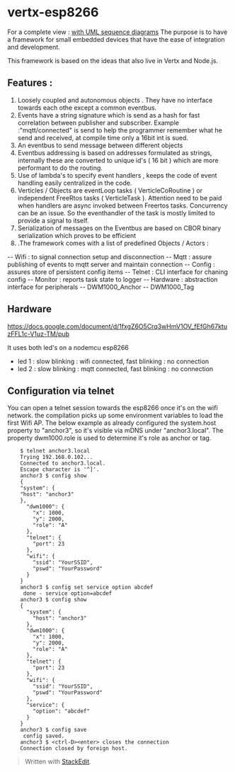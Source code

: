 # vertx-esp8266
For a complete view : [with UML sequence diagrams](https://vortex314.github.io/vertx-esp8266.html)
The purpose is to have a framework for small embedded devices that have the ease of integration and development.

This framework is based on the ideas that also live  in Vertx and Node.js.
## Features :
 1. Loosely coupled and autonomous objects . They have no interface towards each othe except a common eventbus. 
 2. Events have a string signature which is send as a hash for fast correlation between publisher and subscriber. Example :"mqtt/connected" is send to help the programmer remember what he send and received, at compile time only a 16bit int is sued.
 3. An eventbus to send message between different objects 
 4. Eventbus addressing is based on addresses formulated as strings, internally these are converted to unique id's ( 16 bit ) which are more performant to do the routing.
 5.  Use of lambda's to specify event handlers , keeps the code of event handling easily centralized in the code.
 6.  Verticles / Objects are eventLoop tasks ( VerticleCoRoutine ) or independent FreeRtos tasks ( VerticleTask ). Attention need to be paid when handlers are async invoked between Freertos tasks. Concurrency can be an issue. So the eventhandler of the task is mostly limited to provide a signal to itself.
 7. Serialization of messages on the Eventbus are based on CBOR binary serialization which proves to be efficient 
 8. .The framework comes with a list of  predefined Objects / Actors :

-- Wifi : to signal connection setup and disconnection
-- Mqtt : assure publishing of events to mqtt server and maintain connection
-- Config : assures store of persistent config items
-- Telnet : CLI interface for chaning config
-- Monitor : reports task state to logger
--  Hardware : abstraction interface for peripherals
-- DWM1000_Anchor
-- DWM1000_Tag

## Hardware
https://docs.google.com/document/d/1fxgZ6O5Crq3wHmV1OV_fEfGh67ktuzFFL1c-V1uz-TM/pub

It uses both led's on a nodemcu esp8266
- led 1 : slow blinking : wifi connected, fast blinking : no connection
- led 2 : slow blinking :  mqtt connected, fast blinking : no connection



## Configuration via telnet
You can open a telnet session towards the esp8266 once it's on the wifi network. the compilation picks up some environment variables to load the first Wifi AP.  The below example as already configured the system.host property to "anchor3", so it's visible via mDNS under "anchor3.local".
The property dwm1000.role is used to determine it's role as anchor or tag. 
```
    $ telnet anchor3.local
    Trying 192.168.0.102...
    Connected to anchor3.local.
    Escape character is '^]'.
    anchor3 $ config show
    {
    "system": {
    "host": "anchor3"
    },
	  "dwm1000": {
	    "x": 1000,
	    "y": 2000,
	    "role": "A"
	  },
	  "telnet": {
	    "port": 23
	  },
	  "wifi": {
	    "ssid": "YourSSID",
	    "pswd": "YourPassword"
	  }
	}
	anchor3 $ config set service option abcdef
	 done - service option=abcdef 
	anchor3 $ config show
	{
	  "system": {
	    "host": "anchor3"
	  },
	  "dwm1000": {
	    "x": 1000,
	    "y": 2000,
	    "role": "A"
	  },
	  "telnet": {
	    "port": 23
	  },
	  "wifi": {
	    "ssid": "YourSSID",
	    "pswd": "YourPassword"
	  },
	  "service": {
	    "option": "abcdef"
	  }
	}
	anchor3 $ config save
	 config saved.
	anchor3 $ <ctrl-D><enter> closes the connection
	Connection closed by foreign host.
```




> Written with [StackEdit](https://stackedit.io/).
